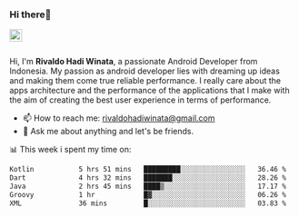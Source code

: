 ### Hi there👋
<a href="https://www.linkedin.com/in/rivaldohadiwinata/">
  <img align="left" alt="Rivaldo's LinkedIN" width="22px" src="https://upload.wikimedia.org/wikipedia/commons/8/81/LinkedIn_icon.svg" />
</a>

<br/>
<br/>

Hi, I'm **Rivaldo Hadi Winata**, a passionate Android Developer from Indonesia. 
My passion as android developer lies with dreaming up ideas and making them come true reliable performance. 
I really care about the apps architecture and the performance of the applications that I make with the aim of creating the best user experience in terms of performance.

- 📫 How to reach me: [rivaldohadiwinata@gmail.com](mailto:rivaldohadiwinata@gmail.com)
- 💬 Ask me about anything and let's be friends.

📊 This week i spent my time on:


<!--START_SECTION:waka-->

```txt
Kotlin           5 hrs 51 mins   █████████░░░░░░░░░░░░░░░░   36.46 %
Dart             4 hrs 32 mins   ███████░░░░░░░░░░░░░░░░░░   28.26 %
Java             2 hrs 45 mins   ████▒░░░░░░░░░░░░░░░░░░░░   17.17 %
Groovy           1 hr            █▓░░░░░░░░░░░░░░░░░░░░░░░   06.26 %
XML              36 mins         █░░░░░░░░░░░░░░░░░░░░░░░░   03.83 %
```

<!--END_SECTION:waka-->


<!--- 🔭 I’m currently working on Management Order Depot Acun -->

<!--
**rivaldotjioe/rivaldotjioe** is a ✨ _special_ ✨ repository because its `README.md` (this file) appears on your GitHub profile.

Here are some ideas to get you started:

- 🔭 I’m currently working on ...
- 🌱 I’m currently learning ...
- 👯 I’m looking to collaborate on ...
- 🤔 I’m looking for help with ...
- 💬 Ask me about ...
- 📫 How to reach me: ...
- 😄 Pronouns: ...
- ⚡ Fun fact: ...
-->
